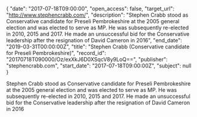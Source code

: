 {
  "date": "2017-07-18T09:00:00", 
  "open_access": false, 
  "target_url": "http://www.stephencrabb.com/", 
  "description": "Stephen Crabb stood as Conservative candidate for Preseli Pembrokeshire at the 2005 general election and was elected to serve as MP. He was subsequently re-elected in 2010, 2015 and 2017.  He made an unsuccessful bid for the Conservative leadership after the resignation of David Cameron in 2016", 
  "end_date": "2019-03-31T00:00:00Z", 
  "title": "Stephen Crabb (Conservative candidate for Preseli Pembrokeshire)", 
  "record_id": "20170718T090000/Oz/exXkJ6D0XSqcV8y9LoQ==", 
  "publisher": "stephencrabb.com", 
  "start_date": "2017-07-18T09:00:00Z", 
  "subject": null
}

Stephen Crabb stood as Conservative candidate for Preseli Pembrokeshire at the 2005 general election and was elected to serve as MP. He was subsequently re-elected in 2010, 2015 and 2017.  He made an unsuccessful bid for the Conservative leadership after the resignation of David Cameron in 2016